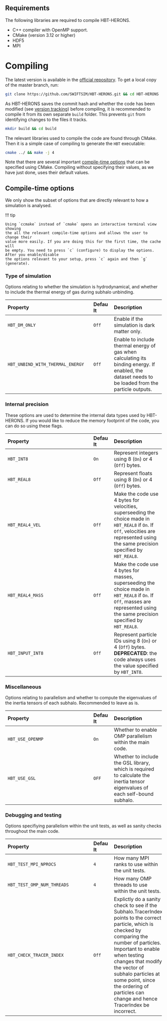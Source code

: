 ## Requirements

The following libraries are required to compile HBT-HERONS.

* C++ compiler with OpenMP support.
* CMake (version 3.12 or higher)
* HDF5
* MPI

# Compiling

The latest version is available in the [official repository](https://github.com/SWIFTSIM/HBT-HERONS).
To get a local copy of the master branch, run:

```bash
git clone https://github.com/SWIFTSIM/HBT-HERONS.git && cd HBT-HERONS
```

As HBT-HERONS saves the commit hash and whether the code has been modified (see [version tracking](./running/diagnostics.md/#version)) before compiling, it is
recommended to compile it from its own separate `build` folder. This prevents `git`
from identifying changes to the files it tracks.
```bash
mkdir build && cd build
```

The relevant libraries used to compile the code are found through CMake. Then it is a simple case of compiling to generate the `HBT` executable:

```bash
cmake ../ && make -j 4
```

Note that there are several important [compile-time options](#compile-time-options) that can be specified using CMake. Compiling
without specifying their values, as we have just done, uses their default values.


## Compile-time options

We only show the subset of options that are directly relevant to how a simulation
is analysed.

!!! tip

    Using `ccmake` instead of `cmake` opens an interactive terminal view showing
    the all the relevant compile-time options and allows the user to change their
    value more easily. If you are doing this for the first time, the cache will
    be empty. You need to press `c` (configure) to display the options. After you enable/disable
    the options relevant to your setup, press `c` again and then `g` (generate).

### Type of simulation

Options relating to whether the simulation is hydrodynamical, and whether to include
the thermal energy of gas during subhalo unbinding.

| <div style="width:260px">Property</div> | <div style="width:50px">Default</div>       | <div style="width:100px">Description</div>       |
| :-------------------------------------- | :-----------------------------------------------  | :----------------------------------------------- |
| `HBT_DM_ONLY`                    | `Off`| Enable if the simulation is dark matter only.                   |
| `HBT_UNBIND_WITH_THERMAL_ENERGY` | `Off`| Enable to include thermal energy of gas when calculating its binding energy. If enabled, the dataset needs to be loaded from the particle outputs. |

### Internal precision

These options are used to determine the internal data types used by HBT-HERONS.
If you would like to reduce the memory footprint of the code, you can do so using these flags.

| <div style="width:260px">Property</div> | <div style="width:50px">Default</div>       | <div style="width:100px">Description</div>       |
| :-------------------------------------- | :-----------------------------------------------  | :----------------------------------------------- |
| `HBT_INT8`                     | `On`| Represent integers using 8 (`On`) or 4  (`Off`) bytes. |
| `HBT_REAL8`                    | `Off`| Represent floats using 8 (`On`) or 4  (`Off`) bytes. |
| `HBT_REAL4_VEL`                    | `Off`| Make the code use 4 bytes for velocities, superseeding the choice made in `HBT_REAL8` if `On`. If `Off`, velocities are represented using the same precision specified by `HBT_REAL8`. |
| `HBT_REAL4_MASS`                    | `Off`| Make the code use 4 bytes for masses, superseeding the choice made in `HBT_REAL8` if `On`. If `Off`, masses are represented using the same precision specified by `HBT_REAL8`.  |
| `HBT_INPUT_INT8`                    | `Off`| Represent particle IDs using 8 (`On`) or 4 (`Off`) bytes. **DEPRECATED**: the code always uses the value specified by `HBT_INT8`. |

### Miscellaneous

Options relating to parallelism and whether to compute the eigenvalues of the
inertia tensors of each subhalo. Recommended to leave as is.

| <div style="width:260px">Property</div> | <div style="width:50px">Default</div>       | <div style="width:100px">Description</div>       |
| :-------------------------------------- | :-----------------------------------------------  | :----------------------------------------------- |
| `HBT_USE_OPENMP`                     | `On`| Whether to enable OMP parallelism within the main code. |
| `HBT_USE_GSL`                     | `OFF`| Whether to include the GSL library, which is required to calculate the inertia tensor eigenvalues of each self-bound subhalo. |

### Debugging and testing

Options specifiying parallelism within the unit tests, as well as sanity checks throughout the main code.

| <div style="width:260px">Property</div> | <div style="width:50px">Default</div>       | <div style="width:100px">Description</div>       |
| :-------------------------------------- | :-----------------------------------------------  | :----------------------------------------------- |
| `HBT_TEST_MPI_NPROCS`                     | `4`| How many MPI ranks to use within the unit tests. |
| `HBT_TEST_OMP_NUM_THREADS`                    | `4`| How many OMP threads to use within the unit tests. |
| `HBT_CHECK_TRACER_INDEX`                    | `Off`| Explictly do a sanity check to see if the Subhalo.TracerIndex points to the correct particle, which is checked by comparing the number of particles. Important to enable when testing changes that modify the vector of subhalo particles at some point, since the ordering of particles can change and hence TracerIndex be incorrect. |